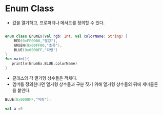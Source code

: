 # Enum Class
* 값을 열거하고, 프로퍼티나 메서드를 정의할 수 있다.

```kotlin

enum class EnumEx(val rgb: Int, val colorName: String) {
    RED(0xFF0000,"빨강"),
    GREEN(0x00FF00,"초록"),
    BLUE(0x0000FF,"파랑")
}
fun main(){
   println(EnumEx.BLUE.colorName)
}
```

* 클래스의 각 열거형 상수들은 객체다.
* 멤버를 정의한다면 열거형 상수들과 구분 짓기 위해 열거형 상수들의 뒤에 세미콜론을 붙인다.
```kotlin
BLUE(0x0000FF,"파랑");
    
val a =5
```